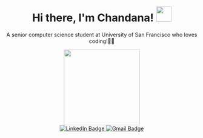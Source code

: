 <div id="header" align="center">

 <h1>
  Hi there, I'm Chandana!
  <img src="https://media.giphy.com/media/3ohhwMDyS6rv3sB8yI/giphy.gif" width="40px"/>
  </h1>


<p >
  A senior computer science student at University of San Francisco who loves coding!👩‍💻
</p>
  <img src="https://media.giphy.com/media/v1.Y2lkPTc5MGI3NjExd3hwZ29zNXpneXpmOXUwbW5wNGo2MXJid2MxMWg0dnczNWJoZDA0aiZlcD12MV9pbnRlcm5hbF9naWZfYnlfaWQmY3Q9Zw/l0HlMmCTZsADKuIWQ/giphy.gif" width="200">
  
  
  <div id="badges">
  <a href="https://www.linkedin.com/in/chansrinivas/">
    <img src="https://img.shields.io/badge/LinkedIn-blue?style=for-the-badge&logo=linkedin&logoColor=white" alt="LinkedIn Badge"/>
  </a>
  <a href="mailto:chandanasrb@gmail.com">
    <img src="https://img.shields.io/badge/Gmail-red?logo=gmail&logoColor=white&style=for-the-badge" alt="Gmail Badge"/>
  </a>
  </div>
  
</div>

<!--
**chansrinivas/chansrinivas** is a ✨ _special_ ✨ repository because its `README.md` (this file) appears on your GitHub profile.

Here are some ideas to get you started:

- 🔭 I’m currently working on ...
- 🌱 I’m currently learning ...
- 👯 I’m looking to collaborate on ...
- 🤔 I’m looking for help with ...
- 💬 Ask me about ...
- 📫 How to reach me: ...
- 😄 Pronouns: ...
- ⚡ Fun fact: ...
-->
